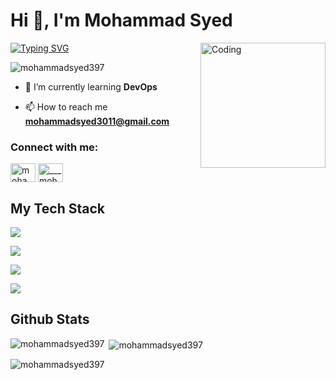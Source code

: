 <div>

<h1 align="left">Hi 👋, I'm Mohammad Syed</h1>
<img align="right" alt="Coding" width="200" src="https://liveimages.algoworks.com/new-algoworks/wp-content/uploads/2022/08/30161708/DevOps-min-min.gif">

<a href="https://git.io/typing-svg"><img src="https://readme-typing-svg.demolab.com?font=Roboto&size=25&pause=1000&color=4FAE4EEE&width=435&lines=Aspiring+DevOps+Engineer" alt="Typing SVG" /></a>

<p align="left"> <img src="https://komarev.com/ghpvc/?username=mohammadsyed397&label=Profile%20views&color=0e75b6&style=flat" alt="mohammadsyed397" /> </p>

- 🌱 I’m currently learning **DevOps**

- 📫 How to reach me **mohammadsyed3011@gmail.com**

<h3 align="left">Connect with me:</h3>
<p align="left">
<a href="https://linkedin.com/in/mohammadsyed97sd" target="blank"><img align="center" src="https://raw.githubusercontent.com/rahuldkjain/github-profile-readme-generator/master/src/images/icons/Social/linked-in-alt.svg" alt="mohammadsyed97sd" height="30" width="40" /></a>
<a href="https://instagram.com/__mohammad__syed" target="blank"><img align="center" src="https://raw.githubusercontent.com/rahuldkjain/github-profile-readme-generator/master/src/images/icons/Social/instagram.svg" alt="___mohammad___syed" height="30" width="40" /></a>
</p>

## My Tech Stack

 <div>
    <!------------ Cloud ----------------->
    <p >
      <a href="https://skillicons.dev">
        <img src="https://skillicons.dev/icons?i=aws,azure" />
      </a>
    </p>
    <!------------ Operating System ----------------->
    <p >
      <a href="https://skillicons.dev">
        <img src="https://skillicons.dev/icons?i=windows,linux" />
      </a>
    </p>
    <!------------ Languages ----------------->
    <p >
      <a href="https://skillicons.dev">
        <img src="https://skillicons.dev/icons?i=python,Java" />
      </a>
        <!---------------------- DevOps Tools ---------------------->
    <p >
      <a href="https://skillicons.dev">
        <img src="https://skillicons.dev/icons?i=terraform,prometheus,kubernetes,jenkins,grafana,git,github,docker,bitbucket,ansible" />
      </a>
    </p>
  </div>

## Github Stats


<p><img align="left" src="https://github-readme-stats.vercel.app/api/top-langs?username=mohammadsyed397&show_icons=true&locale=en&layout=compact" alt="mohammadsyed397" /></p>

<p>&nbsp;<img align="center" src="https://github-readme-stats.vercel.app/api?username=mohammadsyed397&show_icons=true&locale=en" alt="mohammadsyed397" /></p>

<p><img align="center" src="https://github-readme-streak-stats.herokuapp.com/?user=mohammadsyed397&" alt="mohammadsyed397" /></p>
